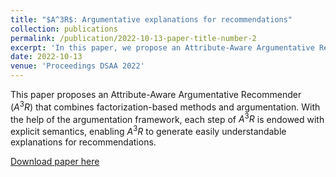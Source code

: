 ```yaml
---
title: "$A^3R$: Argumentative explanations for recommendations"
collection: publications
permalink: /publication/2022-10-13-paper-title-number-2
excerpt: 'In this paper, we propose an Attribute-Aware Argumentative Recommender ($A^3R$) that combines factorization-based methods and argumentation. With the help of argumentation framework, each step of $A^3R$ is endowed with explicit semantics, enabling $A^3R$ to generate easily understandable explanations for recommendations.'
date: 2022-10-13
venue: 'Proceedings DSAA 2022'
---
```

This paper proposes an Attribute-Aware Argumentative Recommender ($A^3R$) that combines factorization-based methods and argumentation. With the help of the argumentation framework, each step of $A^3R$ is endowed with explicit semantics, enabling $A^3R$ to generate easily understandable explanations for recommendations.

[Download paper here](https://ieeexplore.ieee.org/abstract/document/10032419)


